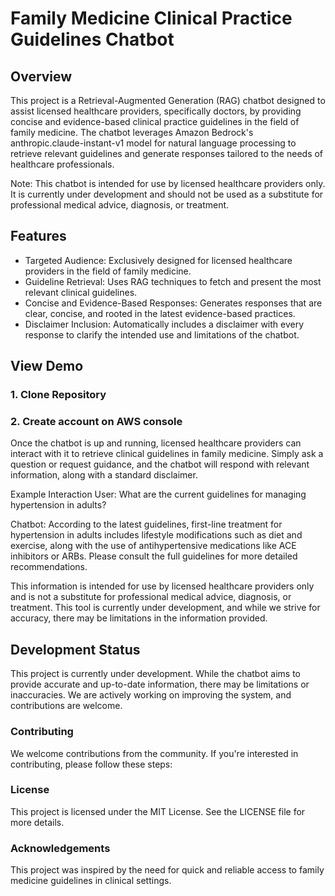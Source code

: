 # Family Medicine Clinical Practice Guidelines Chatbot
## Overview
This project is a Retrieval-Augmented Generation (RAG) chatbot designed to assist licensed healthcare providers, specifically doctors, by providing concise and evidence-based clinical practice guidelines in the field of family medicine. The chatbot leverages Amazon Bedrock's anthropic.claude-instant-v1 model for natural language processing to retrieve relevant guidelines and generate responses tailored to the needs of healthcare professionals.

Note: This chatbot is intended for use by licensed healthcare providers only. It is currently under development and should not be used as a substitute for professional medical advice, diagnosis, or treatment.

## Features
- Targeted Audience: Exclusively designed for licensed healthcare providers in the field of family medicine.
- Guideline Retrieval: Uses RAG techniques to fetch and present the most relevant clinical guidelines.
- Concise and Evidence-Based Responses: Generates responses that are clear, concise, and rooted in the latest evidence-based practices.
- Disclaimer Inclusion: Automatically includes a disclaimer with every response to clarify the intended use and limitations of the chatbot.

## View Demo

### 1. Clone Repository

### 2. Create account on AWS console


Once the chatbot is up and running, licensed healthcare providers can interact with it to retrieve clinical guidelines in family medicine. Simply ask a question or request guidance, and the chatbot will respond with relevant information, along with a standard disclaimer.

Example Interaction
User: What are the current guidelines for managing hypertension in adults?

Chatbot: According to the latest guidelines, first-line treatment for hypertension in adults includes lifestyle modifications such as diet and exercise, along with the use of antihypertensive medications like ACE inhibitors or ARBs. Please consult the full guidelines for more detailed recommendations.

This information is intended for use by licensed healthcare providers only and is not a substitute for professional medical advice, diagnosis, or treatment. This tool is currently under development, and while we strive for accuracy, there may be limitations in the information provided.

## Development Status
This project is currently under development. While the chatbot aims to provide accurate and up-to-date information, there may be limitations or inaccuracies. We are actively working on improving the system, and contributions are welcome.

### Contributing
We welcome contributions from the community. If you're interested in contributing, please follow these steps:

### License
This project is licensed under the MIT License. See the LICENSE file for more details.

### Acknowledgements
This project was inspired by the need for quick and reliable access to family medicine guidelines in clinical settings.
